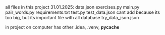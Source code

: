 all files in this project 31.01.2025:
data.json
exercises.py
main.py
pair_words.py
requirements.txt
test.py
test_data.json cant add because its too big, but its important file with all database
try_data_json.json

in project on computer has other .idea, .venv, __pycache__
